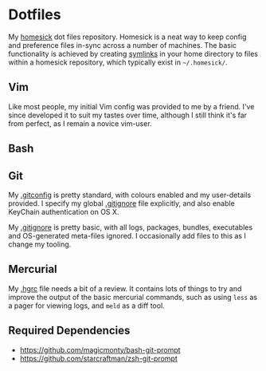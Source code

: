 # Dotfiles

My [homesick](https://github.com/technicalpickles/homesick) dot files 
repository. Homesick is a neat way to keep config and preference files in-sync
across a number of machines. The basic functionality is achieved by creating
[symlinks](http://en.wikipedia.org/wiki/Symbolic_link) in your home directory
to files within a homesick repository, which typically exist in `~/.homesick/`.

## Vim
Like most people, my initial Vim config was provided to me by a friend. I've
since developed it to suit my tastes over time, although I still think it's
far from perfect, as I remain a novice vim-user.

## Bash

## Git
My [.gitconfig](home/.gitconfig) is pretty standard, with colours enabled and
my user-details provided. I specify my global [.gitignore](home/.gitignore) file
explicitly, and also enable KeyChain authentication on OS X.

My [.gitignore](home/.gitignore) is pretty basic, with all logs, packages,
bundles, executables and OS-generated meta-files ignored. I occasionally add
files to this as I change my tooling.

## Mercurial
My [.hgrc](home/.hgrc) file needs a bit of a review. It contains lots of things
to try and improve the output of the basic mercurial commands, such as using
`less` as a pager for viewing logs, and `meld` as a diff tool.


## Required Dependencies
* https://github.com/magicmonty/bash-git-prompt
* https://github.com/starcraftman/zsh-git-prompt
